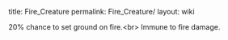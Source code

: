 title: Fire_Creature
permalink: Fire_Creature/
layout: wiki



20% chance to set ground on fire.&lt;br&gt;
Immune to fire damage.